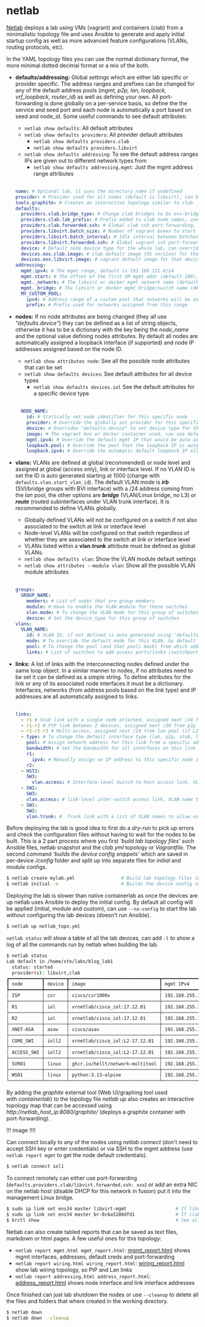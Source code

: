 # netlab

[Netlab](https://netlab.tools) deploys a lab using VMs (vagrant) and containers (clab) from a minimalistic topology file and uses Ansible to generate and apply initial startup config as well as more advanced feature configurations (VLANs, routing protocols, etc).

In the YAML topology files you can use the normal dictionary format, the more minimal dotted decimal format or a mix of the both.

- **defaults/addressing:** Global settings which are either lab specific or provider specific. The address ranges and prefixes can be changed for any of the default address pools (*mgmt, p2p, lan, loopback, vrf_loopback, router_id*) as well as defining your own. All port-forwarding is done globally on a per-service basis, so define the the service and seed port and each node is automatically a port based on seed and node_id. Some useful commands to see default attributes:

  - `netlab show defaults`: All default attributes
  - `netlab show defaults providers`: All provider default attributes
    - `netlab show defaults providers.clab`
    - `netlab show defaults providers.libvirt`
  - `netlab show defaults addressing`: To see the default address ranges IPs are given out to different network types from
    - `netlab show defaults addressing.mgmt`: Just the mgmt address range attributes<br><br>

  ```yaml
  name: # Optional lab, it uses the directory name if undefined
  provider: # Provider used for all nodes (default is libvirt), can be overridden on a per-node basis
  tools.graphite: # Creates an interactive topology similar to clab
  defaults:
    providers.clab.bridge_type: # Change clab bridges to be ovs-bridge rather Linux bridge (OVS interferes less with L2 protocols)           
    providers.clab.lab_prefix: # Prefix added to clab node names, use "" to remove prefix so left with just the node_name
    providers.clab.forwarded.ssh: # Global clab ssh port-forwarding, maps this value + node_id to 22 on each host (verify with 'docker container ls')
    providers.libvirt.batch_size: # Number of vagrant boxes to start in each batch (default 2) 
    providers.libvirt.batch_interval: # Idle interval between batches (default 10)
    providers.libvirt.forwarded.ssh: # Global vagrant ssh port-forwarding, maps this value + node_id to 22 on each host (verify with 'netlab report mgmt')
    device: # Default node device type for the whole lab, can override on per-node basis
    devices.eos.clab.image: # clab default image (OS version) for that device type ('netlab show images')
    devices.eos.libvirt.image: # vagrant default image for that device type ('netlab show images')
  addressing:
    mgmt.ipv4: # The mgmt range, default is 192.168.121.0/24
    mgmt.start: # The offset of the first VM mgmt addr (default 100), offset + node_id = mgmt ip
    mgmt._network: # The libvirt or docker mgmt network name (default vagrant-libvirt or netlab_mgmt)
    mgmt._bridge: # The libvirt or docker mgmt bridge/switch name (default libvirt-mgmt or br-<docker_network_id)
    MY_CUSTOM_POOL:
      ipv4: # Address range of a custom pool that networks will be assigned from 
      prefix: # Prefix used for networks assigned from this range
  ```

- **nodes:** If no node attributes are being changed (they all use *"defaults.device"*) they can be defined as a list of string objects, otherwise it has to be a dictionary with the key being the *node_name* and the optional value defining nodes attributes. By default all nodes are automatically assigned a loopback interface (if supported) and node IP addresses assigned based on the node ID.<br>

  - `netlab show attributes node`: See all the possible node attributes that can be set
  - `netlab show defaults devices`: See default attributes for all device types
    - `netlab show defaults devices.iol` See the default attributes for a specific device type<br><br>

  ```yaml
    NODE_NAME:
      id: # Statically set node identifier for this specific node
      provider: # Override the globally set provider for this specific node
      device: # Overrides "defaults.device" to set device type for this specific node
      image: # The vagrant box or docker container used, can see default images with 'netlab show images'
      mgmt.ipv4: # Override the default mgmt IP that would be auto assigned from mgmt range using node id
      loopback.pool: # Override the pool that the loopback IP is automatically assigned from
      loopback.ipv4: # Override the automatic default loopback IP allocation with a static IP address
  ```

- **vlans:** VLANs are defined at global (recommended) or node level and assigned at global (access only), link or interface level. If no VLAN ID is set the ID is auto generated starting at 1000 (change with `defaults.vlan.start_vlan_id`). The default VLAN mode is ***irb*** (SVI/bridge groups with BVI interface) with a /24 address coming from the *lan* pool, the other options are ***bridge*** (VLAN/Linux bridge, no L3) or ***route*** (routed subinterfaces under VLAN trunk interface). It is recommended to define VLANs globally.
  - Globally defined VLANs will not be configured on a switch if not also associated to the switch at link or interface level
  - Node-level VLANs will be configured on that switch regardless of whether they are associated to the switch at link or interface level
  - VLANs listed within a **vlan.trunk** attribute must be defined as global VLANs.
  - `netlab show defaults vlan`: Show the VLAN module default settings
  - `netlab show attributes --module vlan`: Show all the possible VLAN module attributes <br><br>

  ```yaml
  groups:
    GROUP_NAME:
      members: # List of nodes that are group members
      module: # Have to enable the VLAN module for these switches
      vlan.mode: # To change the VLAN mode for this group of switches, by default is bridge
      device: # Set the device_type for this group of switches
  vlans:
    VLAN_NAME: 
      id: # VLAN ID, if not defined is auto generated using 'defaults.vlan.start_vlan_id` (1000)
      mode: # To override the default mode for this VLAN, by default is 'irb' and creates an SVI with an IP from lan pool
      pool: # To change the pool (and that pools mask) from which addresses are assigned from (default is lan)
      links: # List of switches to add access ports/links (switchport access vlan x), a simple way to do host ports
  ```

- **links:** A list of links with the interconnecting nodes defined under the same loop object. In a similar manner to nodes, if no attributes need to be set it can be defined as a simple string. To define attributes for the link or any of its associated node interfaces it must be a dictionary. Interfaces, networks (from address pools based on the link type) and IP addresses are all automatically assigned to links.<br><br>

  ```yaml
  links:
    - r1 # Stub link with a single node attached, assigned next /24 from lan pool. network + node_id = interface IP 
    - r1-r2 # PtP link between 2 devices, assigned next /30 from p2p pool. Alphabetically, node_a = .odd, node_b = .even
    - r1-r2-r3 # Multi-access, assigned next /24 from lan pool (if L2 change pool to l2only and use VLAN module)
    - type: # To change the default interface type (lan, p2p, stub, loopback, lag, tunnel)
      pool: # Assign network address for this link from a specific address pool (also uses prefix of that pool)
      bandwidth: # Set the bandwidth for all interfaces on this link
      r1: 
        ipv4: # Manually assign an IP address to this specific node interface
      r2:
    - HST2:
      SW3:
        vlan.access: # Interface-level Switch-to-host access link, VLAN name to assign on this specific switch interface
    - SW2:
      SW3:
      vlan.access: # link-level inter-switch access link, VLAN name to assign on the interfaces of all switches on this link
    - SW1:
      SW2:
      vlan.trunk: #  Trunk link with a list of VLAN names to allow over trunk link, can also set set VLAN attributes
  ```

Before deploying the lab is good idea to first do a *dry-run* to pick up errors and check the configuration files without having to wait for the nodes to be built. This is a 2 part process where you first *'build lab topology files'* such Ansible files, netlab snapshot and the *clab.yml* topology or *Vagrantfile*. The second command *'builds the device config snippets'* which are saved in per-device */config* folder and split up into separate files for *initial* and *module* configs. 

```bash
$ netlab create mylab.yml                 # Build lab topology files (Ansible files, netlab snapshot, clab.yml or Vagrantfile)
$ netlab initial -o                       # Builds the device config snippets and save in /config
```

Deploying the lab is slower than native containerlab as once the devices are up netlab uses Ansible to deploy the initial config.  By default all config will be applied  (initial, module and custom), can use `--no-config` to start the lab without configuring the lab devices (doesn't run Ansible).

```bash
$ ‌netlab up netlab_topo.yml
```

`netlab status` will show a table of all the lab devices, can add `-l` to show a log of all the commands run by netlab when building the lab.

```bash
$ netlab status
Lab default in /home/ste/labs/blog_lab1
  status: started
  provider(s): libvirt,clab
┏━━━━━━━━━━━━┳━━━━━━━━┳━━━━━━━━━━━━━━━━━━━━━━━━━━━━━━━━━┳━━━━━━━━━━━━━━━━━┳━━━━━━━━━━━━━┳━━━━━━━━━━┳━━━━━━━━━━━━━━━━━━━━━━┳━━━━━━━━━━━━┓
┃ node       ┃ device ┃ image                           ┃ mgmt IPv4       ┃ connection  ┃ provider ┃ VM/container         ┃ status     ┃
┡━━━━━━━━━━━━╇━━━━━━━━╇━━━━━━━━━━━━━━━━━━━━━━━━━━━━━━━━━╇━━━━━━━━━━━━━━━━━╇━━━━━━━━━━━━━╇━━━━━━━━━━╇━━━━━━━━━━━━━━━━━━━━━━╇━━━━━━━━━━━━┩
│ ISP        │ csr    │ cisco/csr1000v                  │ 192.168.255.101 │ network_cli │ libvirt  │ netlab_topo_ISP      │ running    │
├────────────┼────────┼─────────────────────────────────┼─────────────────┼─────────────┼──────────┼──────────────────────┼────────────┤
│ R1         │ iol    │ vrnetlab/cisco_iol:17.12.01     │ 192.168.255.102 │ network_cli │ clab     │ R1                   │ Up 4 hours │
├────────────┼────────┼─────────────────────────────────┼─────────────────┼─────────────┼──────────┼──────────────────────┼────────────┤
│ R2         │ iol    │ vrnetlab/cisco_iol:17.12.01     │ 192.168.255.103 │ network_cli │ clab     │ R2                   │ Up 4 hours │
├────────────┼────────┼─────────────────────────────────┼─────────────────┼─────────────┼──────────┼──────────────────────┼────────────┤
│ XNET-ASA   │ asav   │ cisco/asav                      │ 192.168.255.104 │ network_cli │ libvirt  │ netlab_topo_XNET-ASA │ running    │
├────────────┼────────┼─────────────────────────────────┼─────────────────┼─────────────┼──────────┼──────────────────────┼────────────┤
│ CORE_SWI   │ ioll2  │ vrnetlab/cisco_iol:L2-17.12.01  │ 192.168.255.105 │ network_cli │ clab     │ CORE_SWI             │ Up 4 hours │
├────────────┼────────┼─────────────────────────────────┼─────────────────┼─────────────┼──────────┼──────────────────────┼────────────┤
│ ACCESS_SWI │ ioll2  │ vrnetlab/cisco_iol:L2-17.12.01  │ 192.168.255.106 │ network_cli │ clab     │ ACCESS_SWI           │ Up 4 hours │
├────────────┼────────┼─────────────────────────────────┼─────────────────┼─────────────┼──────────┼──────────────────────┼────────────┤
│ SVR01      │ linux  │ ghcr.io/hellt/network-multitool │ 192.168.255.107 │ docker      │ clab     │ SVR01                │ Up 4 hours │
├────────────┼────────┼─────────────────────────────────┼─────────────────┼─────────────┼──────────┼──────────────────────┼────────────┤
│ WS01       │ linux  │ python:3.13-alpine              │ 192.168.255.108 │ docker      │ clab     │ WS01                 │ Up 4 hours │
└────────────┴────────┴─────────────────────────────────┴─────────────────┴─────────────┴──────────┴──────────────────────┴────────────┘
```

By adding the *graphite* external tool (Web UI/graphing tool used with *containerlab*) to the topology file *‌netlab up* also creates an interactive topology map that can be accessed using *http://netlab_host_ip:8080/graphite/* (deploys a graphite container with port-forwarding).

!!! image !!!!

Can connect locally to any of the nodes using *netlab connect* (don't need to accept SSH key or enter credentials) or via SSH to the mgmt address (use `netlab report mgmt` to get the node default credentials).

```bash
$ netlab connect iol1
```

To connect remotely can either use port-forwarding (`defaults.providers.clab/libvirt.forwarded.ssh: xxx`) or add an extra NIC on the netlab host (disable DHCP for this network in fusion) put it into the management Linux bridge.

```bash
$ sudo ip link set ens34 master libvirt-mgmt                  # If libvirt or multi-provider
$ sudo ip link set ens34 master br-8c6a5186dfd1               # If clab only
$ brctl show                                                  # See all the bridges and member interfaces
```

Netlab can also create tabled reports that can be saved as text files, markdown or html pages. A few useful ones for this topology:

- `netlab report mgmt.html mgmt_report.html`: [mgmt_report.html](https://github.com/sjhloco/lab_as_code/blob/main/netlab/mgmt_report.html) shows mgmt interfaces, addresses, default creds and port-forwarding
- `netlab report wiring.html wiring_report.html`: [wiring_report.html](https://github.com/sjhloco/lab_as_code/blob/main/netlab/wiring_report.html) show lab wiring topology, so PtP and Lan links
- `netlab report addressing.html address_report.html`: [address_report.html](https://github.com/sjhloco/lab_as_code/blob/main/netlab/address_report.html) shows node interface and link interface addresses

Once finished can just lab shutdown the nodes or use `--cleanup` to delete all the files and folders that where created in the working directory.

```bash
$ netlab down
$ netlab down --cleanup
```

